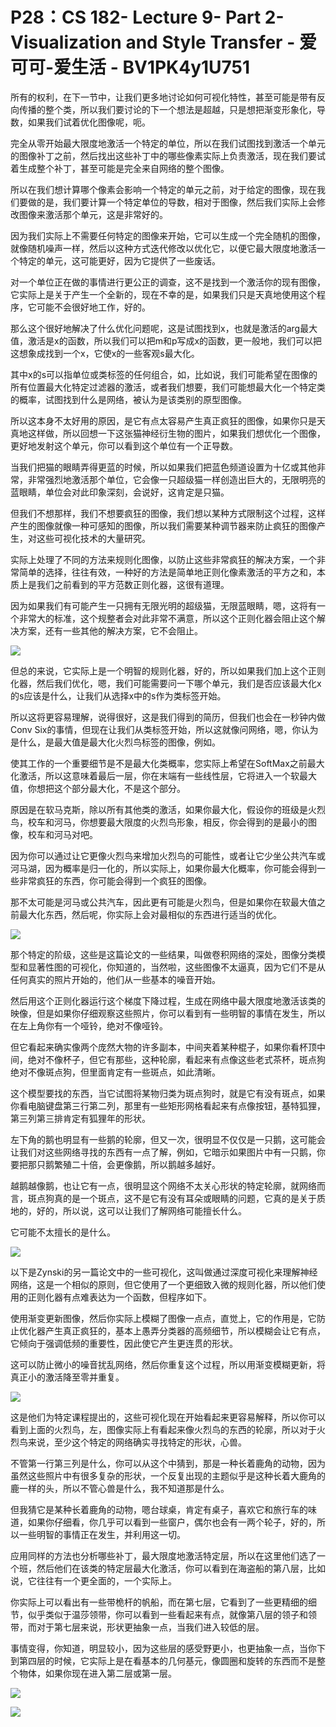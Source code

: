 # P28：CS 182- Lecture 9- Part 2- Visualization and Style Transfer - 爱可可-爱生活 - BV1PK4y1U751

所有的权利，在下一节中，让我们更多地讨论如何可视化特性，甚至可能是带有反向传播的整个类，所以我们要讨论的下一个想法是超越，只是想把渐变形象化，导数，如果我们试着优化图像呢，呃。

完全从零开始最大限度地激活一个特定的单位，所以在我们试图找到激活一个单元的图像补丁之前，然后找出这些补丁中的哪些像素实际上负责激活，现在我们要试着生成整个补丁，甚至可能是完全来自网络的整个图像。

所以在我们想计算哪个像素会影响一个特定的单元之前，对于给定的图像，现在我们要做的是，我们要计算一个特定单位的导数，相对于图像，然后我们实际上会修改图像来激活那个单元，这是非常好的。

因为我们实际上不需要任何特定的图像来开始，它可以生成一个完全随机的图像，就像随机噪声一样，然后以这种方式迭代修改以优化它，以便它最大限度地激活一个特定的单元，这可能更好，因为它提供了一些废话。

对一个单位正在做的事情进行更公正的调查，这不是找到一个激活你的现有图像，它实际上是关于产生一个全新的，现在不幸的是，如果我们只是天真地使用这个程序，它可能不会很好地工作，好的。

那么这个很好地解决了什么优化问题呢，这是试图找到x，也就是激活的arg最大值，激活是x的函数，所以我们可以把m和p写成x的函数，更一般地，我们可以把这想象成找到一个x，它使x的一些客观s最大化。

其中x的s可以指单位或类标签的任何组合，如，比如说，我们可能希望在图像的所有位置最大化特定过滤器的激活，或者我们想要，我们可能想最大化一个特定类的概率，试图找到什么是网络，被认为是该类别的原型图像。

所以这本身不太好用的原因，是它有点太容易产生真正疯狂的图像，如果你只是天真地这样做，所以回想一下这张猫神经衍生物的图片，如果我们想优化一个图像，更好地发射这个单元，你可以看到这个单位有一个正导数。

当我们把猫的眼睛弄得更蓝的时候，所以如果我们把蓝色频道设置为十亿或其他非常，非常强烈地激活那个单位，它会像一只超级猫一样创造出巨大的，无限明亮的蓝眼睛，单位会对此印象深刻，会说好，这肯定是只猫。

但我们不想那样，我们不想要疯狂的图像，我们想以某种方式限制这个过程，这样产生的图像就像一种可感知的图像，所以我们需要某种调节器来防止疯狂的图像产生，对这些可视化技术的大量研究。

实际上处理了不同的方法来规则化图像，以防止这些非常疯狂的解决方案，一个非常简单的选择，往往有效，一种好的方法是简单地正则化像素激活的平方之和，本质上是我们之前看到的平方范数正则化器，这很有道理。

因为如果我们有可能产生一只拥有无限光明的超级猫，无限蓝眼睛，嗯，这将有一个非常大的标准，这个规整者会对此非常不满意，所以这个正则化器会阻止这个解决方案，还有一些其他的解决方案，它不会阻止。



![](img/8fbfb2270ed5e9856cbfc6faa4812af4_1.png)

但总的来说，它实际上是一个明智的规则化器，好的，所以如果我们加上这个正则化器，然后我们优化，嗯，我们可能需要问一下哪个单元，我们是否应该最大化x的s应该是什么，让我们从选择x中的s作为类标签开始。

所以这将更容易理解，说得很好，这是我们得到的简历，但我们也会在一秒钟内做Conv Six的事情，但现在让我们从类标签开始，所以这就像问网络，嗯，你认为是什么，是最大值是最大化火烈鸟标签的图像，例如。

使其工作的一个重要细节是不是最大化类概率，您实际上希望在SoftMax之前最大化激活，所以这意味着最后一层，你在末端有一些线性层，它将进入一个软最大值，你想把这个部分最大化，不是这个部分。

原因是在软马克斯，除以所有其他类的激活，如果你最大化，假设你的班级是火烈鸟，校车和河马，你想要最大限度的火烈鸟形象，相反，你会得到的是最小的图像，校车和河马对吧。

因为你可以通过让它更像火烈鸟来增加火烈鸟的可能性，或者让它少坐公共汽车或河马湖，因为概率是归一化的，所以实际上，如果你最大化概率，你可能会得到一些非常疯狂的东西，你可能会得到一个疯狂的图像。

那不太可能是河马或公共汽车，因此更有可能是火烈鸟，但是如果你在软最大值之前最大化东西，然后呢，你实际上会对最相似的东西进行适当的优化。



![](img/8fbfb2270ed5e9856cbfc6faa4812af4_3.png)

那个特定的阶级，这些是这篇论文的一些结果，叫做卷积网络的深处，图像分类模型和显著性图的可视化，你知道的，当然啦，这些图像不太逼真，因为它们不是从任何真实的照片开始的，他们从一些基本的噪音开始。

然后用这个正则化器运行这个梯度下降过程，生成在网络中最大限度地激活该类的映像，但是如果你仔细观察这些照片，你可以看到有一些明智的事情在发生，所以在左上角你有一个哑铃，绝对不像哑铃。

但它看起来确实像两个庞然大物的许多副本，中间夹着某种棍子，如果你看杯顶中间，绝对不像杯子，但它有那些，这种轮廓，看起来有点像这些老式茶杯，斑点狗绝对不像斑点狗，但里面肯定有一些斑点，如此清晰。

这个模型要找的东西，当它试图将某物归类为斑点狗时，就是它有没有斑点，如果你看电脑键盘第三行第二列，那里有一些矩形网格看起来有点像按钮，基特狐狸，第三列第三排肯定有狐狸年的形状。

左下角的鹅也明显有一些鹅的轮廓，但又一次，很明显不仅仅是一只鹅，这可能会让我们对这些网络寻找的东西有一点了解，例如，它暗示如果图片中有一只鹅，你要把那只鹅繁殖二十倍，会更像鹅，所以鹅越多越好。

越鹅越像鹅，也让它有一点，很明显这个网络不太关心形状的特定轮廓，就网络而言，斑点狗真的是一个斑点，这不是它有没有耳朵或眼睛的问题，它真的是关于质地的，好的，所以说，这可以让我们了解网络可能擅长什么。

它可能不太擅长的是什么。

![](img/8fbfb2270ed5e9856cbfc6faa4812af4_5.png)

以下是Zynski的另一篇论文中的一些可视化，这叫做通过深度可视化来理解神经网络，这是一个相似的原则，但它使用了一个更细致入微的规则化器，所以他们使用的正则化器有点难表达为一个函数，但程序如下。

使用渐变更新图像，然后你实际上模糊了图像一点点，直觉上，它的作用是，它防止优化器产生真正疯狂的，基本上愚弄分类器的高频细节，所以模糊会让它有点，它倾向于强调低频的重要性，因此使它产生更连贯的形状。

这可以防止微小的噪音扰乱网络，然后你重复这个过程，所以用渐变模糊更新，将真正小的激活降至零并重复。

![](img/8fbfb2270ed5e9856cbfc6faa4812af4_7.png)

这是他们为特定课程提出的，这些可视化现在开始看起来更容易解释，所以你可以看到上面的火烈鸟，左，图像实际上有看起来像火烈鸟的东西的轮廓，所以对于火烈鸟来说，至少这个特定的网络确实寻找特定的形状，心兽。

不管第一行第三列是什么，你可以从这个中猜到，那是一种长着鹿角的动物，因为虽然这些照片中有很多复杂的形状，一个反复出现的主题似乎是这种长着大鹿角的鹿一样的头，所以不管心兽是什么，我不知道那是什么。

但我猜它是某种长着鹿角的动物，嗯台球桌，肯定有桌子，喜欢它和旅行车的味道，如果你仔细看，你几乎可以看到一些窗户，偶尔也会有一两个轮子，好的，所以一些明智的事情正在发生，并利用这一切。

应用同样的方法也分析哪些补丁，最大限度地激活特定层，所以在这里他们选了一个班，然后他们在该类的特定层最大化激活，你可以看到在海盗船的第八层，比如说，它往往有一个更全面的，一个实际上。

你实际上可以看出有一些带桅杆的帆船，而在第七层，它看到了一些更精细的细节，似乎类似于温莎领带，你可以看到一些看起来有点，就像第八层的领子和领带，而对于第七层来说，形状更抽象一点，当我们进入较低的层。

事情变得，你知道，明显较小，因为这些层的感受野更小，也更抽象一点，当你下到第四层的时候，它实际上是在看基本的几何基元，像圆圈和旋转的东西而不是整个物体，如果你现在进入第二层或第一层。



![](img/8fbfb2270ed5e9856cbfc6faa4812af4_9.png)

![](img/8fbfb2270ed5e9856cbfc6faa4812af4_10.png)